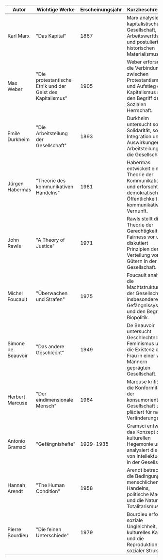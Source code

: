 

| Autor                      | Wichtige Werke                                     | Erscheinungsjahr | Kurzbeschreibung                                                                                                      |
|----------------------------|----------------------------------------------------|------------------|------------------------------------------------------------------------------------------------------------------------|
| Karl Marx                   | "Das Kapital"                                      | 1867             | Marx analysiert die kapitalistische Gesellschaft, Arbeitswerttheorie und postuliert den historischen Materialismus.     |
| Max Weber                   | "Die protestantische Ethik und der Geist des Kapitalismus" | 1905 | Weber erforscht die Verbindung zwischen Protestantismus und Aufstieg des Kapitalismus sowie den Begriff der Sozialen Herrschaft. |
| Emile Durkheim              | "Die Arbeitsteilung der Gesellschaft"              | 1893             | Durkheim untersucht soziale Solidarität, soziale Integration und die Auswirkungen von Arbeitsteilung auf die Gesellschaft. |
| Jürgen Habermas             | "Theorie des kommunikativen Handelns"              | 1981             | Habermas entwickelt eine Theorie der Kommunikation und erforscht demokratische Öffentlichkeit und kommunikative Vernunft. |
| John Rawls                  | "A Theory of Justice"                              | 1971             | Rawls stellt die Theorie der Gerechtigkeit als Fairness vor und diskutiert Prinzipien der Verteilung von Gütern in der Gesellschaft. |
| Michel Foucault             | "Überwachen und Strafen"                           | 1975             | Foucault analysiert die Machtstrukturen in der Gesellschaft, insbesondere im Gefängnissystem, und den Begriff der Biopolitik. |
| Simone de Beauvoir          | "Das andere Geschlecht"                            | 1949             | De Beauvoir untersucht Geschlechterrollen, Feminismus und die Existenz der Frau in einer von Männern geprägten Gesellschaft. |
| Herbert Marcuse             | "Der eindimensionale Mensch"                       | 1964             | Marcuse kritisiert die Konformität in der konsumorientierten Gesellschaft und plädiert für radikale Veränderungen.       |
| Antonio Gramsci             | "Gefängnishefte"                                   | 1929-1935        | Gramsci entwickelt das Konzept der kulturellen Hegemonie und analysiert die Rolle von Intellektuellen in der Gesellschaft. |
| Hannah Arendt               | "The Human Condition"                              | 1958             | Arendt betrachtet die Bedingungen menschlichen Handelns, politische Macht und die Natur von Totalitarismus.               |
| Pierre Bourdieu             | "Die feinen Unterschiede"                          | 1979             | Bourdieu erforscht soziale Ungleichheit, kulturelles Kapital und die Reproduktion sozialer Strukturen.                   |
